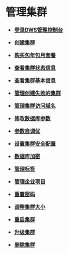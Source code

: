 # 管理集群<a name="zh-cn_topic_0056326003"></a>

-   **[登录DWS管理控制台](登录DWS管理控制台.md)**  

-   **[创建集群](创建集群.md)**  

-   **[购买包年包月套餐](购买包年包月套餐.md)**  

-   **[查看集群状态信息](查看集群状态信息.md)**  

-   **[查看集群基本信息](查看集群基本信息.md)**  

-   **[管理创建失败的集群](管理创建失败的集群.md)**  

-   **[管理集群访问域名](管理集群访问域名.md)**  

-   **[修改数据库参数](修改数据库参数.md)**  

-   **[参数自调优](参数自调优.md)**  

-   **[设置集群安全配置](设置集群安全配置.md)**  

-   **[数据库加密](数据库加密.md)**  

-   **[管理标签](管理标签.md)**  

-   **[管理企业项目](管理企业项目.md)**  

-   **[重置密码](重置密码.md)**  

-   **[调整集群大小](调整集群大小.md)**  

-   **[重启集群](重启集群.md)**  

-   **[升级集群](升级集群.md)**  

-   **[删除集群](删除集群.md)**  


